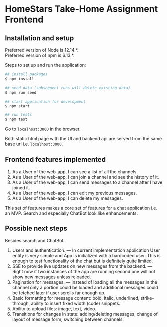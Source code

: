 # HomeStars Take-Home Assignment Frontend

## Installation and setup

Preferred version of Node is 12.14.\*.\
Preferred version of npm is 6.13.\*.

Steps to set up and run the application:

```bash
## install packages
$ npm install

## seed data (subsequent runs will delete existing data)
$ npm run seed

## start application for development
$ npm start

## run tests
$ npm test
```

Go to `localhost:3000` in the browser.

Both static html page with the UI and backend api are served from the same base url i.e. `localhost:3000`.

## Frontend features implemented

1. As a User of the web-app, I can see a list of all the channels.
2. As a User of the web-app, I can join a channel and see the history of it.
3. As a User of the web-app, I can send messages to a channel after I have joined it.
4. As a User of the web-app, I can edit my previous messages.
5. As a User of the web-app, I can delete my messages.

This set of features makes a core set of features for a chat application i.e. an MVP. Search and especially ChatBot look like enhancements.

## Possible next steps

Besides search and ChatBot.

1. Users and authentication. — In current implementation application User entity is very simple and App is initialized with a hardcoded user. This is enough to test functionality of the chat but is definitely quite limited.
2. SSE to provide live updates on new messages from the backend. — Right now if two instances of the app are running second one will not show new messages unless reloaded.
3. Pagination for messages. — Instead of loading all the messages in the channel only a portion could be loaded and additional messages could be fetched later if user scrolls far enough up.
4. Basic formatting for message content: bold, italic, underlined, strike-through, ability to insert fixed width (code) snippets.
5. Ability to upload files: image, text, video.
6. Transitions for changes in state: adding/deleting messages, change of layout of message form, switching between channels.

